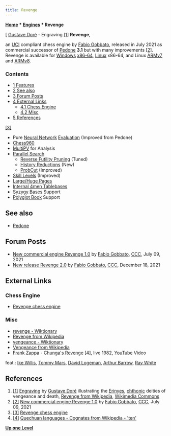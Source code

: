 ```yaml
---
title: Revenge
---
```

**[Home](Home "Home") \* [Engines](Engines "Engines") \* Revenge**



[ [Gustave Doré](Category:Gustave_Dor%C3%A9 "Category:Gustave Doré") - Engraving <a id="cite-note-1" href="#cite-ref-1">[1]</a>
**Revenge**,  

an [UCI](UCI "UCI") compliant chess engine by [Fabio Gobbato](Fabio_Gobbato "Fabio Gobbato"), released in July 2021 as commercial successor of [Pedone](Pedone "Pedone") **3.1** but with many improvements 
<a id="cite-note-2" href="#cite-ref-2">[2]</a>.
Revenge is available for [Windows](Windows "Windows") [x86-64](X86-64 "X86-64"), [Linux](Linux "Linux") x86-64, and Linux [ARMv7](index.php?title=ARMv7&action=edit&redlink=1 "ARMv7 (page does not exist)") and [ARMv8](index.php?title=ARMv8&action=edit&redlink=1 "ARMv8 (page does not exist)").



### Contents


* [1 Features](#features)
* [2 See also](#see-also)
* [3 Forum Posts](#forum-posts)
* [4 External Links](#external-links)
	+ [4.1 Chess Engine](#chess-engine)
	+ [4.2 Misc](#misc)
* [5 References](#references)






<a id="cite-note-3" href="#cite-ref-3">[3]</a>



* Pure [Neural Network](Neural_Networks "Neural Networks") [Evaluation](Evaluation "Evaluation") (Improved from Pedone)
* [Chess960](Chess960 "Chess960")
* [MultiPV](Principal_Variation#MultiPV "Principal Variation") for Analysis
* [Parallel Search](Parallel_Search "Parallel Search")
	+ [Reverse Futility Pruning](Reverse_Futility_Pruning "Reverse Futility Pruning") (Tuned)
	+ [History Reductions](Late_Move_Reductions "Late Move Reductions") (New)
	+ [ProbCut](ProbCut "ProbCut") (Improved)
* [Skill Levels](Playing_Strength "Playing Strength") (Improved)
* [Large/Huge Pages](Memory#HugePages "Memory")
* [Internal 4men Tablebases](Endgame_Tablebases "Endgame Tablebases")
* [Syzygy Bases](Syzygy_Bases "Syzygy Bases") Support
* [Polyglot Book](PolyGlot "PolyGlot") Support


## See also


* [Pedone](Pedone "Pedone")


## Forum Posts


* [New commercial engine Revenge 1.0](http://www.talkchess.com/forum3/viewtopic.php?f=2&t=77684) by [Fabio Gobbato](Fabio_Gobbato "Fabio Gobbato"), [CCC](CCC "CCC"), July 09, 2021
* [New release Revenge 2.0](https://www.talkchess.com/forum3/viewtopic.php?f=2&t=78914) by [Fabio Gobbato](Fabio_Gobbato "Fabio Gobbato"), [CCC](CCC "CCC"), December 18, 2021


## External Links


### Chess Engine


* [Revenge chess engine](https://www.revengechess.com/)


### Misc


* [revenge - Wiktionary](https://en.wiktionary.org/wiki/revenge)
* [Revenge from Wikipedia](https://en.wikipedia.org/wiki/Revenge)
* [vengeance - Wiktionary](https://en.wiktionary.org/wiki/vengeance)
* [Vengeance from Wikipedia](https://en.wikipedia.org/wiki/Vengeance)
* [Frank Zappa](Category:Frank_Zappa "Category:Frank Zappa") - [Chunga's Revenge](https://en.wikipedia.org/wiki/Chunga%27s_Revenge) <a id="cite-note-4" href="#cite-ref-4">[4]</a>, live 1982, [YouTube](https://en.wikipedia.org/wiki/YouTube) Video


 feat.: [Ike Willis](https://en.wikipedia.org/wiki/Ike_Willis), [Tommy Mars](https://en.wikipedia.org/wiki/Tommy_Mars), [David Logeman](https://www.united-mutations.com/l/david_logeman.htm), [Arthur Barrow](https://en.wikipedia.org/wiki/Arthur_Barrow), [Ray White](https://en.wikipedia.org/wiki/Ray_White)
 
## References


1. <a id="cite-ref-1" href="#cite-note-1">[1]</a> [Engraving](https://commons.wikimedia.org/wiki/File:DVinfernoMegaeraTisifphoneAlecto_m.jpg) by [Gustave Doré](Category:Gustave_Dor%C3%A9 "Category:Gustave Doré") illustrating the [Erinyes](https://en.wikipedia.org/wiki/Erinyes), [chthonic](https://en.wikipedia.org/wiki/Chthonic) deities of vengeance and death, [Revenge from Wikipedia](https://en.wikipedia.org/wiki/Revenge), [Wikimedia Commons](https://en.wikipedia.org/wiki/Wikimedia_Commons)
2. <a id="cite-ref-2" href="#cite-note-2">[2]</a> [New commercial engine Revenge 1.0](http://www.talkchess.com/forum3/viewtopic.php?f=2&t=77684) by [Fabio Gobbato](Fabio_Gobbato "Fabio Gobbato"), [CCC](CCC "CCC"), July 09, 2021
3. <a id="cite-ref-3" href="#cite-note-3">[3]</a> [Revenge chess engine](https://www.revengechess.com/)
4. <a id="cite-ref-4" href="#cite-note-4">[4]</a> [Quechuan languages - Cognates from Wikipedia - 'ten'](https://en.wikipedia.org/wiki/Quechuan_languages#Cognates)

**[Up one Level](Engines "Engines")**







 

